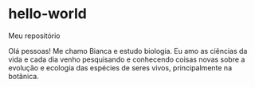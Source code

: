 # hello-world
Meu repositório

Olá pessoas!
Me chamo Bianca e estudo biologia.
Eu amo as ciências da vida e cada dia venho pesquisando e conhecendo coisas novas sobre a evolução e ecologia das espécies de seres vivos, principalmente na botânica.
